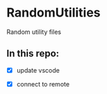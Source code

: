 # RandomUtilities
Random utility files 

## In this repo:
 - [x] update vscode 
 - [x] connect to remote
    
